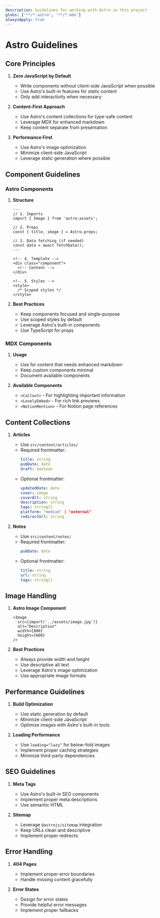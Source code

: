 ```yaml
---
description: Guidelines for working with Astro in this project
globs: ['**/*.astro', '**/*.mdx']
alwaysApply: true
---
```


# Astro Guidelines

## Core Principles

1. **Zero JavaScript by Default**

   - Write components without client-side JavaScript when possible
   - Use Astro's built-in features for static content
   - Only add interactivity when necessary

2. **Content-First Approach**

   - Use Astro's content collections for type-safe content
   - Leverage MDX for enhanced markdown
   - Keep content separate from presentation

3. **Performance First**
   - Use Astro's image optimization
   - Minimize client-side JavaScript
   - Leverage static generation where possible

## Component Guidelines

### Astro Components

1. **Structure**

   ```astro
   ---
   // 1. Imports
   import { Image } from 'astro:assets';

   // 2. Props
   const { title, image } = Astro.props;

   // 3. Data fetching (if needed)
   const data = await fetchData();
   ---

   <!-- 4. Template -->
   <div class="component">
     <!-- Content -->
   </div>

   <!-- 5. Styles -->
   <style>
     /* Scoped styles */
   </style>
   ```

2. **Best Practices**
   - Keep components focused and single-purpose
   - Use scoped styles by default
   - Leverage Astro's built-in components
   - Use TypeScript for props

### MDX Components

1. **Usage**

   - Use for content that needs enhanced markdown
   - Keep custom components minimal
   - Document available components

2. **Available Components**
   - `<Callout>` - For highlighting important information
   - `<LovelyEmbed>` - For rich link previews
   - `<NotionMention>` - For Notion page references

## Content Collections

1. **Articles**

   - Use `src/content/articles/`
   - Required frontmatter:
     ```yaml
     title: string
     pubDate: date
     draft: boolean
     ```
   - Optional frontmatter:
     ```yaml
     updatedDate: date
     cover: image
     coverAlt: string
     description: string
     tags: string[]
     platform: "medium" | "external"
     redirectUrl: string
     ```

2. **Notes**
   - Use `src/content/notes/`
   - Required frontmatter:
     ```yaml
     pubDate: date
     ```
   - Optional frontmatter:
     ```yaml
     title: string
     url: string
     tags: string[]
     ```

## Image Handling

1. **Astro Image Component**

   ```astro
   <Image
     src={import('../assets/image.jpg')}
     alt="Description"
     width={800}
     height={600}
   />
   ```

2. **Best Practices**
   - Always provide width and height
   - Use descriptive alt text
   - Leverage Astro's image optimization
   - Use appropriate image formats

## Performance Guidelines

1. **Build Optimization**

   - Use static generation by default
   - Minimize client-side JavaScript
   - Optimize images with Astro's built-in tools

2. **Loading Performance**
   - Use `loading="lazy"` for below-fold images
   - Implement proper caching strategies
   - Minimize third-party dependencies

## SEO Guidelines

1. **Meta Tags**

   - Use Astro's built-in SEO components
   - Implement proper meta descriptions
   - Use semantic HTML

2. **Sitemap**
   - Leverage `@astrojs/sitemap` integration
   - Keep URLs clean and descriptive
   - Implement proper redirects

## Error Handling

1. **404 Pages**

   - Implement proper error boundaries
   - Handle missing content gracefully

2. **Error States**
   - Design for error states
   - Provide helpful error messages
   - Implement proper fallbacks
